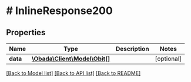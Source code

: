 # # InlineResponse200

## Properties

Name | Type | Description | Notes
------------ | ------------- | ------------- | -------------
**data** | [**\Obada\Client\Model\Obit[]**](Obit.md) |  | [optional] 

[[Back to Model list]](../../README.md#documentation-for-models) [[Back to API list]](../../README.md#documentation-for-api-endpoints) [[Back to README]](../../README.md)


